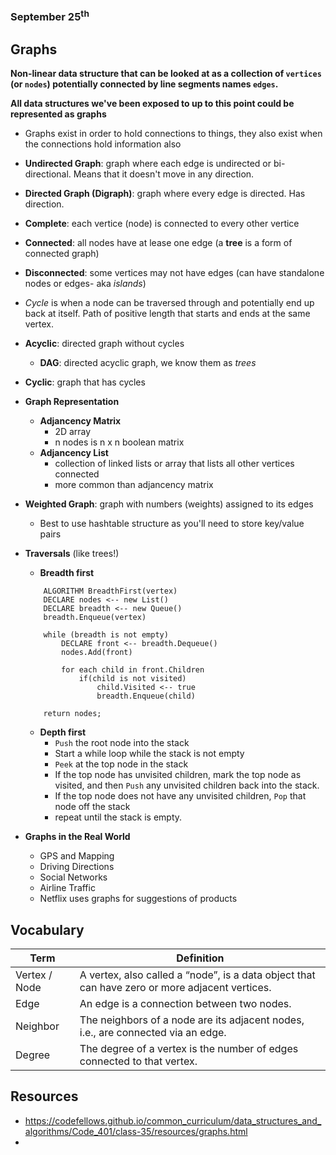 ### September 25<sup>th</sup>
## Graphs

**Non-linear data structure that can be looked at as a collection of `vertices` (or `nodes`) potentially connected by line segments names `edges`.**

**All data structures we've been exposed to up to this point could be represented as graphs**

- Graphs exist in order to hold connections to things, they also exist when the connections hold information also

- **Undirected Graph**: graph where each edge is undirected or bi-directional. Means that it doesn't move in any direction.
- **Directed Graph (Digraph)**: graph where every edge is directed. Has direction.

- **Complete**: each vertice (node) is connected to every other vertice
- **Connected**: all nodes have at lease one edge (a **tree** is a form of connected graph)
- **Disconnected**: some vertices may not have edges (can have standalone nodes or edges- aka *islands*)

- *Cycle* is when a node can be traversed through and potentially end up back at itself. Path of positive length that starts and ends at the same vertex.
- **Acyclic**: directed graph without cycles
  - **DAG**: directed acyclic graph, we know them as *trees*
- **Cyclic**: graph that has cycles

- **Graph Representation**
  - **Adjancency Matrix**
    - 2D array
    - n nodes is n x n boolean matrix
  - **Adjancency List**
    - collection of linked lists or array that lists all other vertices connected
    - more common than adjancency matrix

- **Weighted Graph**: graph with numbers (weights) assigned to its edges
  - Best to use hashtable structure as you'll need to store key/value pairs

- **Traversals** (like trees!)
  - **Breadth first**
  ```
      ALGORITHM BreadthFirst(vertex)
      DECLARE nodes <-- new List()
      DECLARE breadth <-- new Queue()
      breadth.Enqueue(vertex)

      while (breadth is not empty)
          DECLARE front <-- breadth.Dequeue()
          nodes.Add(front)

          for each child in front.Children
              if(child is not visited)
                  child.Visited <-- true
                  breadth.Enqueue(child)   

      return nodes;
  ```
  - **Depth first**
    - `Push` the root node into the stack
    - Start a while loop while the stack is not empty
    - `Peek` at the top node in the stack
    - If the top node has unvisited children, mark the top node as visited, and then `Push` any unvisited children back into the stack.
    - If the top node does not have any unvisited children, `Pop` that node off the stack
    - repeat until the stack is empty.
  
- **Graphs in the Real World**
  - GPS and Mapping
  - Driving Directions
  - Social Networks
  - Airline Traffic
  - Netflix uses graphs for suggestions of products


## Vocabulary

|    **Term**    | **Definition**  |
| -------------- | ----------- |
| Vertex / Node |  A vertex, also called a “node”, is a data object that can have zero or more adjacent vertices.|
| Edge | An edge is a connection between two nodes. |
| Neighbor | The neighbors of a node are its adjacent nodes, i.e., are connected via an edge.|
| Degree | The degree of a vertex is the number of edges connected to that vertex. |


## Resources
- https://codefellows.github.io/common_curriculum/data_structures_and_algorithms/Code_401/class-35/resources/graphs.html
- 